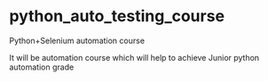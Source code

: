 # python_auto_testing_course
Python+Selenium automation course

It will be automation course which will help to achieve Junior python automation grade